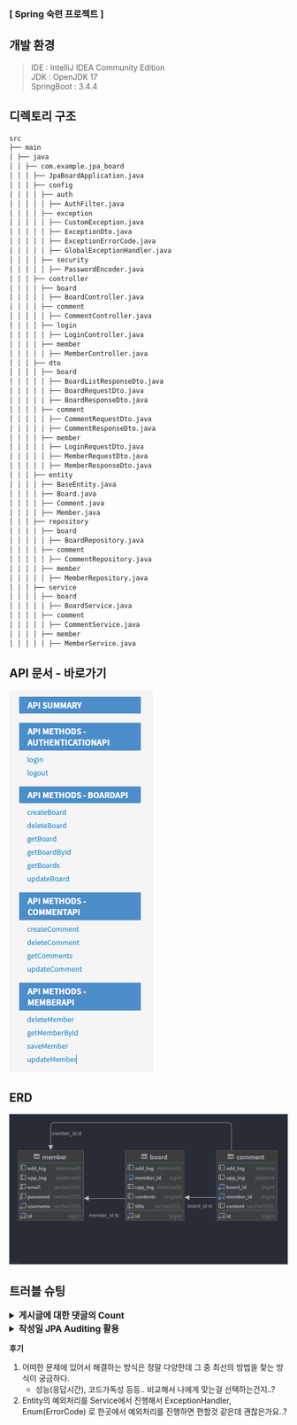 ### [ Spring 숙련 프로젝트 ]

## 개발 환경

> IDE : IntelliJ IDEA Community Edition  
> JDK : OpenJDK 17  
> SpringBoot : 3.4.4

## 디렉토리 구조

```md
src
├── main
│ ├── java
│ │ ├── com.example.jpa_board
│ │ │ ├── JpaBoardApplication.java
│ │ │ ├── config
│ │ │ │ ├── auth
│ │ │ │ │ ├── AuthFilter.java
│ │ │ │ ├── exception
│ │ │ │ │ ├── CustomException.java
│ │ │ │ │ ├── ExceptionDto.java
│ │ │ │ │ ├── ExceptionErrorCode.java
│ │ │ │ │ ├── GlobalExceptionHandler.java
│ │ │ │ ├── security
│ │ │ │ │ ├── PasswordEncoder.java
│ │ │ ├── controller
│ │ │ │ ├── board
│ │ │ │ │ ├── BoardController.java
│ │ │ │ ├── comment
│ │ │ │ │ ├── CommentController.java
│ │ │ │ ├── login
│ │ │ │ │ ├── LoginController.java
│ │ │ │ ├── member
│ │ │ │ │ ├── MemberController.java
│ │ │ ├── dto
│ │ │ │ ├── board
│ │ │ │ │ ├── BoardListResponseDto.java
│ │ │ │ │ ├── BoardRequestDto.java
│ │ │ │ │ ├── BoardResponseDto.java
│ │ │ │ ├── comment
│ │ │ │ │ ├── CommentRequestDto.java
│ │ │ │ │ ├── CommentResponseDto.java
│ │ │ │ ├── member
│ │ │ │ │ ├── LoginRequestDto.java
│ │ │ │ │ ├── MemberRequestDto.java
│ │ │ │ │ ├── MemberResponseDto.java
│ │ │ ├── entity
│ │ │ │ ├── BaseEntity.java
│ │ │ │ ├── Board.java
│ │ │ │ ├── Comment.java
│ │ │ │ ├── Member.java
│ │ │ ├── repository
│ │ │ │ ├── board
│ │ │ │ │ ├── BoardRepository.java
│ │ │ │ ├── comment
│ │ │ │ │ ├── CommentRepository.java
│ │ │ │ ├── member
│ │ │ │ │ ├── MemberRepository.java
│ │ │ ├── service
│ │ │ │ ├── board
│ │ │ │ │ ├── BoardService.java
│ │ │ │ ├── comment
│ │ │ │ │ ├── CommentService.java
│ │ │ │ ├── member
│ │ │ │ │ ├── MemberService.java
```

## API 문서 - 바로가기

[![Swagger](docs/main.png)](https://sw00y.github.io/ch3-jpaboard/)

## ERD

![erd.png](docs/erd.png)

## 트러블 슈팅

<details>
<summary style="font-size: 16px;"><strong>게시글에 대한 댓글의 Count</strong></summary>

1. 문제상황

- DB에서 게시글의 제목과 내용을 가져올 때 해당 게시글에 작성된 댓글 갯수를 함께 가져와야한다.

> 방식 1 : JPA 연관관계 양방향 - OneToMany  
> 방식 2 : Repository 에서 직접 Comment 의 Count 조회

2. 원인분석

> 방식 1은 조건사항에 부합하지 않다고 생각해서 배제했고, JPQL로 진행하기로 했다.

3. 해결방법

```java

@Query("SELECT a, COUNT(b) FROM Board a LEFT JOIN Comment b ON a.id = b.board.id " +
        "GROUP BY a ORDER BY a.uppLog DESC")
Page<Object[]> findAllWithCommentCount(Pageable pageable);
```

> 방법은 정말 다양했는데
> Repository에서 해당 Dto를 가지고 가지고 오는 방법도 있었지만 코드가 보기 어려워 리턴을 Object[]로 받아서 Serivce에서 후처리를 진행하기로 했다!

> Service에서 후처리를 진행해야했다.
> row가 2개로 나왔으며, row[0] 은 a, row[1] 은 b로 각각 a = Board, b = count(Comment) 두개를 가지고 Response를 생성해서 반환했다.

</details>

<details>
<summary style="font-size: 16px;"><strong>작성일 JPA Auditing 활용</strong></summary>

1. 문제상황

- 작성일, 수정일 필드는 JPA Auditing을 활용합니다.

> 생성자에서 LocalDateTime.now() 로 직접 넣어주면 되지않나..? 가 의문이었다.
> 이미 Scedule 일정관리에서 해당 방식을 사용해서 진행했었기 때문에 ... 굳이? 라는 생각이었다.

2. 정리

> JPA Auditing의 장점은 '자동화'와 '일관성' 이다.
> 모든 엔티티에서 공통적으로 사용하는 생성/수정일 필드를 중복 없이 관리할 수 있다.
> 엔티티 생성 시 자동으로 시간 값을 넣어주기 때문에 코드 간결성 확보.
> Auditing을 사용하는 것이 더 효율적이며 유지보수에 좋은 방식이었다.

```java
public abstract class BaseEntity {

    @CreatedDate
    @Column(updatable = false)
    private LocalDateTime addLog;

    @LastModifiedDate
    private LocalDateTime uppLog;
}
```

> 해당방식으로 진행했다.
>
</details>

**후기**

1. 어떠한 문제에 있어서 해결하는 방식은 정말 다양한데 그 중 최선의 방법을 찾는 방식이 궁금하다.
    - 성능(응답시간), 코드가독성 등등.. 비교해서 나에게 맞는걸 선택하는건지..?
2. Entity의 예외처리를 Service에서 진행해서 ExceptionHandler, Enum(ErrorCode) 로 한곳에서 예외처리를 진행하면 편할것 같은데 괜찮은가요..?